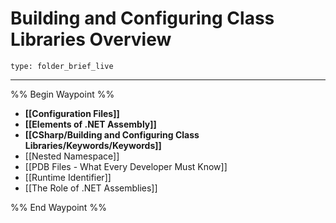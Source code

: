 # Building and Configuring Class Libraries Overview
 
```ccard
type: folder_brief_live
```
 
---

%% Begin Waypoint %%
- **[[Configuration Files]]**
- **[[Elements of .NET Assembly]]**
- **[[CSharp/Building and Configuring Class Libraries/Keywords/Keywords]]**
- [[Nested Namespace]]
- [[PDB Files - What Every Developer Must Know]]
- [[Runtime Identifier]]
- [[The Role of .NET Assemblies]]

%% End Waypoint %%